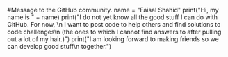 #Message to the GitHub community.
name = "Faisal Shahid"
print("Hi, my name is " + name)
print("I do not yet know all the good stuff I can do with GitHub. For now, \n
I want to post code to help others and find solutions to code challenges\n 
(the ones to which I cannot find answers to after pulling out a lot of my hair.)")
print("I am looking forward to making friends so we can develop good stuff\n
together.")
